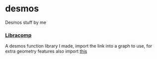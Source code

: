 # desmos
Desmos stuff by me

### [Libracomp](https://www.desmos.com/calculator/ilqpklntwe)
A desmos function library I made, import the link into a graph to use, for extra geometry features also import [this](https://www.desmos.com/geometry/btw8t6quv0)
